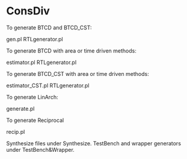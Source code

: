# ConsDiv

To generate BTCD and BTCD_CST:

gen.pl
RTLgenerator.pl


To generate BTCD with area or time driven methods:

estimator.pl
RTLgenerator.pl


To generate BTCD_CST with area or time driven methods:

estimator_CST.pl
RTLgenerator.pl


To generate LinArch:

generate.pl


To generate Reciprocal

recip.pl

Synthesize files under Synthesize.
TestBench and wrapper generators under TestBench&Wrapper.
